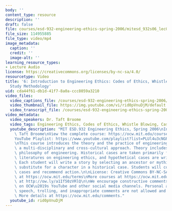 ```yaml
---
body: ''
content_type: resource
description: ''
draft: false
file: courses/esd-932-engineering-ethics-spring-2006/mitesd_932s06_lec06_360p_16_9.mp4
file_size: 114955885
file_type: video/mp4
image_metadata:
  caption: ''
  credit: ''
  image-alt: ''
learning_resource_types:
- Lecture Audio
license: https://creativecommons.org/licenses/by-nc-sa/4.0/
resourcetype: Video
title: '6: Introduction to Engineering Ethics: Codes of Ethics, Whistle Blowing, Case
  Study Methodology'
uid: cda44f61-db1d-41f7-8a0a-ccc8059a3210
video_files:
  video_captions_file: /courses/esd-932-engineering-ethics-spring-2006/1Ne47vgv7d-br7_07pXUisa1gr4SgGA1V_transcript.webvtt
  video_thumbnail_file: https://img.youtube.com/vi/rid0pVnuDjM/default.jpg
  video_transcript_file: /courses/esd-932-engineering-ethics-spring-2006/1Ne47vgv7d-br7_07pXUisa1gr4SgGA1V_transcript.pdf
video_metadata:
  video_speakers: Dr. Taft Broome
  video_tags: Engineering Ethics, Codes of Ethics, Whistle Blowing, Case Study Methodology
  youtube_description: "MIT ESD.932 Engineering Ethics, Spring 2006\nInstructor: Dr.\
    \ Taft Broome\nView the complete course: https://ocw.mit.edu/courses/esd-932-engineering-ethics-spring-2006/\n\
    YouTube Playlist: https://www.youtube.com/playlist?list=PLUl4u3cNGP61YF5HCMnGUwJ8D-PNNs3OR\n\
    \nThis course introduces the theory and the practice of engineering ethics using\
    \ a multi-disciplinary and cross-cultural approach. Theory includes ethics and\
    \ philosophy of engineering. Historical cases are taken primarily from the scholarly\
    \ literatures on engineering ethics, and hypothetical cases are written by students.\
    \ Each student will write a story by selecting an ancestor or mythic hero as a\
    \ substitute for a character in a historical case. Students will compare these\
    \ cases and recommend action.\n\nLicense: Creative Commons BY-NC-SA\nMore information\
    \ at https://ocw.mit.edu/terms\nMore courses at https://ocw.mit.edu\nSupport OCW\
    \ at http://ow.ly/a1If50zVRlQ\n\nWe encourage constructive comments and discussion\
    \ on OCW\u2019s YouTube and other social media channels. Personal attacks, hate\
    \ speech, trolling, and inappropriate comments are not allowed and may be removed.\
    \ More details at https://ocw.mit.edu/comments."
  youtube_id: rid0pVnuDjM
---
```

